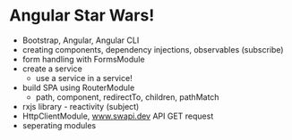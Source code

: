 # Angular Star Wars!

* Bootstrap, Angular, Angular CLI
* creating components, dependency injections, observables (subscribe)
* form handling with FormsModule
* create a service
  * use a service in a service!
* build SPA using RouterModule
  * path, component, redirectTo, children, pathMatch
* rxjs library - reactivity (subject)
* HttpClientModule, www.swapi.dev API GET request
* seperating modules
